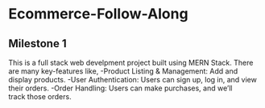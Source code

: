 # Ecommerce-Follow-Along
## Milestone 1

This is a full stack web develpment project built using MERN Stack.
There are many key-features like,
   -Product Listing & Management: Add and display products.
   -User Authentication: Users can sign up, log in, and view their orders.
   -Order Handling: Users can make purchases, and we’ll track those orders.